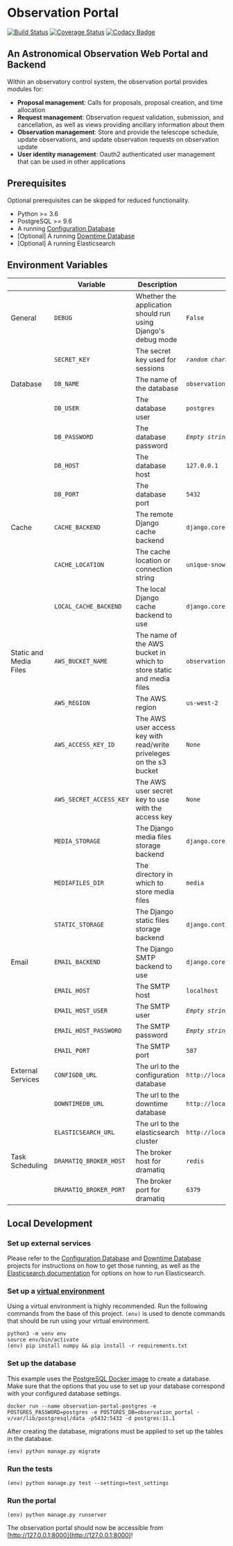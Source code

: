 # Observation Portal
[![Build Status](https://travis-ci.com/observatorycontrolsystem/observation-portal.svg?branch=master)](https://travis-ci.com/observatorycontrolsystem/observation-portal)
[![Coverage Status](https://coveralls.io/repos/github/observatorycontrolsystem/observation-portal/badge.svg?branch=master)](https://coveralls.io/github/observatorycontrolsystem/observation-portal?branch=master)
[![Codacy Badge](https://api.codacy.com/project/badge/Grade/9846cee7c4904cae8864525101030169)](https://www.codacy.com/gh/observatorycontrolsystem/observation-portal?utm_source=github.com&amp;utm_medium=referral&amp;utm_content=observatorycontrolsystem/observation-portal&amp;utm_campaign=Badge_Grade)
## An Astronomical Observation Web Portal and Backend

Within an observatory control system, the observation portal provides modules for:
- **Proposal management**: Calls for proposals, proposal creation, and time allocation
- **Request management**: Observation request validation, submission, and cancellation, as well as views providing ancillary information about them
- **Observation management**: Store and provide the telescope schedule, update observations, and update observation requests on observation update
- **User identity management**: Oauth2 authenticated user management that can be used in other applications

## Prerequisites
Optional prerequisites can be skipped for reduced functionality.

- Python >= 3.6
- PostgreSQL >= 9.6
- A running [Configuration Database](https://github.com/observatorycontrolsystem/configdb) 
- [Optional] A running [Downtime Database](https://github.com/observatorycontrolsystem/downtime)
- [Optional] A running Elasticsearch

## Environment Variables

| | Variable | Description | Default |
|---------|----------|-------------|---------|
| General | `DEBUG` | Whether the application should run using Django's debug mode | `False` |
| | `SECRET_KEY` | The secret key used for sessions | *`random characters`* |
| Database | `DB_NAME` | The name of the database | `observation_portal` |
| | `DB_USER` | The database user  | `postgres` |
| | `DB_PASSWORD` | The database password | *`Empty string`* |
| | `DB_HOST` | The database host | `127.0.0.1` |
| | `DB_PORT` | The database port | `5432` |
| Cache | `CACHE_BACKEND` | The remote Django cache backend | `django.core.cache.backends.locmem.LocMemCache` |
| | `CACHE_LOCATION` | The cache location or connection string | `unique-snowflake` |
| | `LOCAL_CACHE_BACKEND` | The local Django cache backend to use | `django.core.cache.backends.locmem.LocMemCache` |
| Static and Media Files | `AWS_BUCKET_NAME` | The name of the AWS bucket in which to store static and media files | `observation-portal-test-bucket` |
| | `AWS_REGION` | The AWS region | `us-west-2` |
| | `AWS_ACCESS_KEY_ID` | The AWS user access key with read/write priveleges on the s3 bucket | `None` |
| | `AWS_SECRET_ACCESS_KEY` | The AWS user secret key to use with the access key | `None` |
| | `MEDIA_STORAGE` | The Django media files storage backend | `django.core.files.storage.FileSystemStorage` |
| | `MEDIAFILES_DIR` | The directory in which to store media files | `media` |
| | `STATIC_STORAGE` | The Django static files storage backend | `django.contrib.staticfiles.storage.StaticFilesStorage` |
| Email | `EMAIL_BACKEND` | The Django SMTP backend to use | `django.core.mail.backends.console.EmailBackend` |
| | `EMAIL_HOST` | The SMTP host | `localhost` |
| | `EMAIL_HOST_USER` | The SMTP user | *`Empty string`* |
| | `EMAIL_HOST_PASSWORD` | The SMTP password | *`Empty string`* |
| | `EMAIL_PORT` | The SMTP port | `587` |
| External Services | `CONFIGDB_URL` | The url to the configuration database | `http://localhost` |
| | `DOWNTIMEDB_URL` | The url to the downtime database | `http://localhost` |
| | `ELASTICSEARCH_URL` | The url to the elasticsearch cluster | `http://localhost` |
| Task Scheduling | `DRAMATIQ_BROKER_HOST` | The broker host for dramatiq | `redis` |
| | `DRAMATIQ_BROKER_PORT` | The broker port for dramatiq | `6379` |

## Local Development

### **Set up external services**
Please refer to the [Configuration Database](https://github.com/observatorycontrolsystem/configdb) and [Downtime Database](https://github.com/LCOGT/downtime) projects for instructions on how to get those running, as well as the [Elasticsearch documentation](https://www.elastic.co/guide/en/elasticsearch/reference/5.6/install-elasticsearch.html) for options on how to run Elasticsearch.

### **Set up a [virtual environment](https://docs.python.org/3/tutorial/venv.html)**
Using a virtual environment is highly recommended. Run the following commands from the base of this project. `(env)`
is used to denote commands that should be run using your virtual environment.
```
python3 -m venv env
source env/bin/activate
(env) pip install numpy && pip install -r requirements.txt
```

### **Set up the database**
This example uses the [PostgreSQL Docker image](https://hub.docker.com/_/postgres) to create a database. Make sure that the options that you use to set up your database correspond with your configured database settings.

```
docker run --name observation-portal-postgres -e POSTGRES_PASSWORD=postgres -e POSTGRES_DB=observation_portal -v/var/lib/postgresql/data -p5432:5432 -d postgres:11.1
```

After creating the database, migrations must be applied to set up the tables in the database.

```
(env) python manage.py migrate
```

### **Run the tests**
```
(env) python manage.py test --settings=test_settings
```

### **Run the portal**

```
(env) python manage.py runserver
```

The observation portal should now be accessible from [http://127.0.0.1:8000](http://127.0.0.1:8000)!
